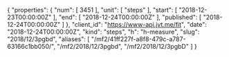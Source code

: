 {
  "properties": {
    "num": [
      3451
    ],
    "unit": [
      "steps"
    ],
    "start": [
      "2018-12-23T00:00:00Z"
    ],
    "end": [
      "2018-12-24T00:00:00Z"
    ],
    "published": [
      "2018-12-24T00:00:00Z"
    ]
  },
  "client_id": "https://www-api.jvt.me/fit",
  "date": "2018-12-24T00:00:00Z",
  "kind": "steps",
  "h": "h-measure",
  "slug": "2018/12/3pgbd",
  "aliases": [
    "/mf2/41ff227f-a8f8-479c-a787-63166c1bb050/",
    "/mf2/2018/12/3pgbd",
    "/mf2/2018/12/3pgbD"
  ]
}
